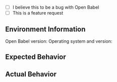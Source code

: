 <!--
 Before submitting please search open and closed issues at
 https://github.com/openbabel/openbabel

 Open Issues: https://github.com/openbabel/openbabel/issues?q=is%3Aopen+is%3Aissue
 Closed Issues: https://github.com/openbabel/openbabel/issues?q=is%3Aissue+is%3Aclosed

 The GitHub issue tracker is for bug reports and feature requests.
 If you have a question about using Open Babel, please post to openbabel-discuss@lists.sourceforge.net

 Feel free to use the following as a template and remove or add fields as you see fit. You can convert `[ ]` into `[x]` to check boxes.
-->

- [ ] I believe this to be a bug with Open Babel
- [ ] This is a feature request

## Environment Information
Open Babel version:
Operating system and version:

## Expected Behavior
<!--  Describe the intended output or what you expected to see. -->

## Actual Behavior
<!--- If describing a bug, tell us what happens instead of the expected behavior -->
<!--- If suggesting a change/improvement, explain the difference from current behavior —>

## Steps to Reproduce
<!--
 If the problem occurs with a particular file, please either upload and attach the file or include a link here - this greatly improves our ability to test your problem.
 Please include screenshots or text output if they help illustrate a behavior.
-->
